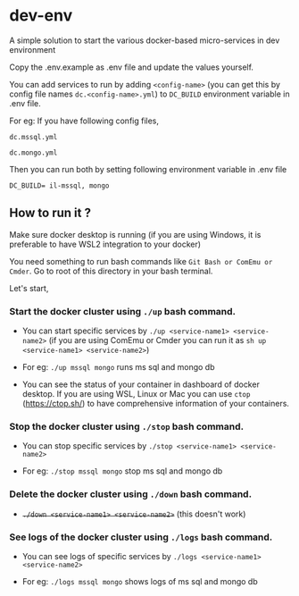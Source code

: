 # dev-env
A simple solution to start the various docker-based micro-services in dev environment

Copy the .env.example as .env file and update the values yourself.

You can add services to run by adding `<config-name>` (you can get this by config file names `dc.<config-name>.yml`) to `DC_BUILD` environment variable in .env file.

For eg: If you have following config files,

`dc.mssql.yml`

`dc.mongo.yml`

Then you can run both by setting following environment variable in .env file

`DC_BUILD= il-mssql, mongo`

## How to run it ?

Make sure docker desktop is running (if you are using Windows, it is preferable to have WSL2 integration to your docker)

You need something to run bash commands like `Git Bash or ComEmu or Cmder`.
Go to root of this directory in your bash terminal.

Let's start,

### Start the docker cluster using `./up` bash command.

* You can start specific services by `./up <service-name1> <service-name2>` (if you are using ComEmu or Cmder you can run it as `sh up <service-name1> <service-name2>`)

* For eg: `./up mssql mongo` runs ms sql and mongo db

* You can see the status of your container in dashboard of docker desktop. If you are using WSL, Linux or Mac you can use `ctop` (https://ctop.sh/) to have comprehensive information of your containers.


### Stop the docker cluster using `./stop` bash command.

* You can stop specific services by `./stop <service-name1> <service-name2>`

* For eg: `./stop mssql mongo` stop ms sql and mongo db


### Delete the docker cluster using `./down` bash command.

* ~~`./down <service-name1> <service-name2>`~~ (this doesn't work)


### See logs of the docker cluster using `./logs` bash command.

* You can see logs of specific services by `./logs <service-name1> <service-name2>`

* For eg: `./logs mssql mongo` shows logs of ms sql and mongo db

